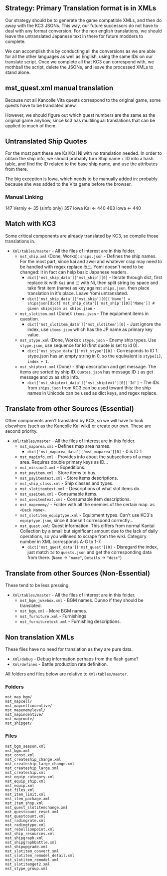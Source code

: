 ## Strategy: Primary Translation format is in XMLs

Our strategy should be to generate the game compatible XMLs, and then do away with the KC3 JSONs. This way, our future successors do not have to deal with any format conversion. For the non english translations, we should leave the untranslated Japanese text in there for future modders to complete.

We can accomplish this by conducting all the conversions as we are able for all the other languages as well as English, using the same IDs on our translate script. Once we complete all that KC3 can correspond with, we mothball the script, delete the JSONs, and leave the processed XMLs to stand alone.

## mst_quest.xml manual translation

Because not all Kancolle Vita quests correspond to the original game, some quests have to be translated anew. 

However, we should figure out which quest numbers are the same as the original game anyhow, since kc3 has multilingual translations that can be applied to much of them.

## Untranslated Ship Quotes

For the most part these are Kai/Kai Ni with no translation needed. In order to obtain the ship info, we should probably turn Ship name + ID into a hash table, and find the ID related to the base ship name, and use the attributes from there.

The big exception is Iowa, which needs to be manually added in: probably because she was added to the Vita game before the browser.

### Manual Linking

147 Verniy <- 35 (sinfo only)
357 Iowa Kai <- 440
463 Iowa <- 440

## Match with KC3 

Some critical components are already translated by KC3, so compile those translations in.

* `Xml/tables/master` - All the files of interest are in this folder.
  * `mst_ship.xml` (Done, Works): `ships.json` - Defines the ship names.  For the most part, since kai and zwei and whatever crap may need to be handled with regex replace `改二`. Yomi doesn't need to be changed: it in fact can help basic Japanese readers.
    * `dict['mst_ship_data']['mst_ship'][0]` - Iterate through dict, first replace `改` with `Kai` and `二` with Ni, then split string by space and take first item (name) as key against `ships.json`, then place translation in it's place. Leave Yomi untranslated.
    * `dict['mst_ship_data']['mst_ship'][0]['Name'] = shipsjson[dict['mst_ship_data']['mst_ship'][0]['Name']] # given shipsjson as ships.json` - 
  * `mst_slotitem.xml` (Done): `items.json` - The equipment items in question. 
    * `dict['mst_slotitem_data']['mst_slotitem'][0]` - Just ignore the index, use `items.json` which has the JP name as primary key value.
  * `mst_stype.xml` (Done, Works): `stype.json` - Enemy ship types. Use `stype.json`, use sequence for Id (first quote is set to id 0).
    * `dict['mst_stype_data']['mst_stype'][0]` - Corresponds to ID 1. stype.json has an empty string in 0, so the equivalent is `stype[1]`, `index + 1`.
  * `mst_shiptext.xml` (Done) - Ship description and get message. The items are sorted by ship ID. `Quotes.json` has message ID `1` as get message and `25` as ship info.
    * `dict['mst_shiptext_data']['mst_shiptext'][0]['Id']` - The IDs from `ships.json` from KC3 can be used toward this: the ship names in Unicode can be used as dict keys, and regex replace.

## Translate from other Sources (Essential)

Other components aren't translated by KC3, so we will have to look elsewhere (such as the Kancolle Kai wiki) or create our own. These are second priority.

* `Xml/tables/master` - All the files of interest are in this folder.
  * `mst_maparea.xml` - Defines map area names.
    * `dict['mst_maparea_data']['mst_maparea'][0]` - 0 is ID 1
  * `mst_mapinfo.xml` - Provides info about the subsections of a map area. Requires double primary keys as ID...
  * `mst_mission2.xml` - Expeditions.
  * `mst_payitem.xml` - Store items to buy.
  * `mst_payitemtext.xml` - Store items descriptions.
  * `mst_ship_class.xml` - Ship classes and types.
  * `mst_slotitemtext.xml` - Descriptions of what slot items do.
  * `mst_useitem.xml` - Consumable items.
  * `mst_useitemtext.xml` - Consumable item descriptions.
  * `mst_mapenemy/` - Folder with all the enemies of the certain map. as `<Deck Name>`.
  * `mst_slotitem_equiptype.xml` - Equipment types. Can't use KC3's `equiptype.json`, since it doesn't correspond correctly...
  * `mst_quest.xml`: Quest information. This differs from normal Kantai Collection by a small but significant amount due to the lack of daily operations, so you willneed to scrape from the wiki. Category number in XML corresponds A-G to 1-7.
    * `dict['mst_quest_data']['mst_quest'][0]` - Disregard the index, just match `Id` to `quests.json` and get the corresponding data from there. (`Name` -> `"name"`, `Details` -> `"desc"`)

## Translate from other Sources (Non-Essential)

These tend to be less pressing.

* `Xml/tables/master` - All the files of interest are in this folder.
  * `mst_bgm_jukebox.xml` - BGM names. Dunno if they should be translated.
  * `mst_bgm.xml` - More BGM names.
  * `mst_furniture.xml` - Furnishings.
  * `mst_furnituretext.xml` - Furnishing descriptions.

## Non translation XMLs

These files have no need for translation as they are pure data.

* `Xml/debug` - Debug information perhaps from the flash game?
* `Xml/defines` - Battle production rate definition.

All folders and  files below are relative to `Xml/tables/master`.

### Folders

```
mst_map_bgm/
mst_mapcell/
mst_mapcellincentive/
mst_mapenemylevel/
mst_mapincentive/
mst_maproute/
mst_shipget/
```

### Files

```
mst_bgm_season.xml
mst_bgm.xml
mst_const.xml
mst_createship_change.xml
mst_createship_large_change.xml
mst_createship_large.xml
mst_createship.xml
mst_equip_category.xml
mst_equip_ship.xml
mst_equip.xml
mst_files.xml
mst_item_limit.xml
mst_item_package.xml
mst_item_shop.xml
mst_quest_slotitemchange.xml
mst_questcount_reset.xml
mst_questcount.xml
mst_radingrate.xml
mst_radingtype.xml
mst_rebellionpoint.xml
mst_ship_resources.xml
mst_shipgraph.xml
mst_shipgraphbattle.xml
mst_shipupgrade.xml
mst_slotitem_convert.xml
mst_slotitem_remodel_detail.xml
mst_slotitem_remodel.xml
mst_slotitemget2.xml
mst_stype_group.xml
```
